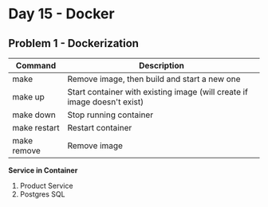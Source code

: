 # Day 15 - Docker

## Problem 1 - Dockerization

| Command      | Description                                                              |
|--------------|--------------------------------------------------------------------------|
| make         | Remove image, then build and start a new one                             |
| make up      | Start container with existing image (will create if image doesn't exist) |
| make down    | Stop running container                                                   |
| make restart | Restart container                                                        |
| make remove  | Remove image                                                             |

**Service in Container**
1. Product Service
2. Postgres SQL 